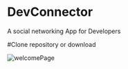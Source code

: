 # DevConnector
A social networking App for Developers

#Clone repository or download 

![welcomePage](https://user-images.githubusercontent.com/37632283/59257761-7e7cc080-8c2e-11e9-99f3-0d7bae258978.PNG)


